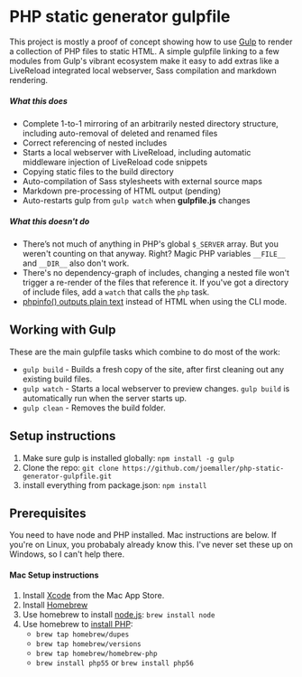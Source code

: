 # PHP static generator gulpfile

This project is mostly a proof of concept showing how to use [Gulp][] to render a collection of PHP files to static HTML. A simple gulpfile linking to a few modules from Gulp's vibrant ecosystem make it easy to add extras like a LiveReload integrated local webserver, Sass compilation and markdown rendering.

##### What this does
- Complete 1-to-1 mirroring of an arbitrarily nested directory structure, including auto-removal of deleted and renamed files
- Correct referencing of nested includes
- Starts a local webserver with LiveReload, including automatic middleware injection of LiveReload code snippets
- Copying static files to the build directory
- Auto-compilation of Sass stylesheets with external source maps
- Markdown pre-processing of HTML output (pending)
- Auto-restarts gulp from `gulp watch` when **gulpfile.js** changes

##### What this doesn't do
- There’s not much of anything in PHP's global `$_SERVER` array. But you weren't counting on that anyway. Right? Magic PHP variables `__FILE__` and `__DIR__` also don't work.
- There's no dependency-graph of includes, changing a nested file won't trigger a re-render of the files that reference it. If you've got a directory of include files, add a `watch` that calls the `php` task.
- [phpinfo() outputs plain text][phpinfo] instead of HTML when using the CLI mode.


## Working with Gulp

These are the main gulpfile tasks which combine to do most of the work:

* `gulp build` - Builds a fresh copy of the site, after first cleaning out any existing build files.
* `gulp watch` - Starts a local webserver to preview changes. `gulp build` is automatically run when the server starts up.
* `gulp clean` - Removes the build folder.


## Setup instructions

1. Make sure gulp is installed globally: `npm install -g gulp`
2. Clone the repo:
    `git clone https://github.com/joemaller/php-static-generator-gulpfile.git`
3. install everything from package.json: `npm install`


## Prerequisites
You need to have node and PHP installed. Mac instructions are below. If you're on Linux, you probabaly already know this. I've never set these up on Windows, so I can't help there.

#### Mac Setup instructions

1. Install [Xcode][] from the Mac App Store. 
2. Install [Homebrew][]
3. Use homebrew to install [node.js][]: `brew install node`
4. Use homebrew to [install PHP][]:
    * `brew tap homebrew/dupes`
    * `brew tap homebrew/versions`
    * `brew tap homebrew/homebrew-php`
    * `brew install php55` or `brew install php56`


[xcode]: https://itunes.apple.com/us/app/xcode/id497799835?mt=12
[homebrew]: http://brew.sh/
[node.js]: http://nodejs.org/
[install PHP]: https://github.com/Homebrew/homebrew-php#installation
[gulp]: http://gulpjs.com/

[phpinfo]: http://php.net/manual/en/function.phpinfo.php#refsect1-function.phpinfo-notes